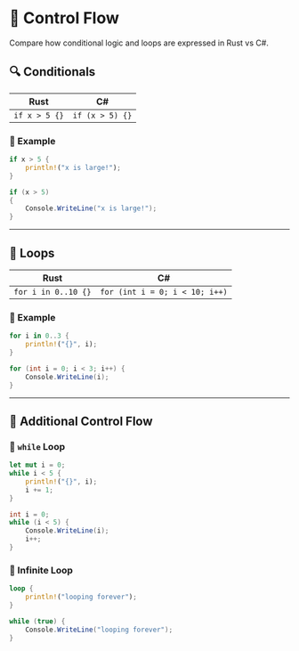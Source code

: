 # 🔁 Control Flow

Compare how conditional logic and loops are expressed in Rust vs C#.

## 🔍 Conditionals

| Rust                     | C#                   |
|--------------------------|----------------------|
| `if x > 5 {}`            | `if (x > 5) {}`      |

### 🧪 Example

```rust
if x > 5 {
    println!("x is large!");
}
```

```csharp
if (x > 5)
{
    Console.WriteLine("x is large!");
}
```

---

## 🔁 Loops

| Rust                       | C#                           |
|----------------------------|------------------------------|
| `for i in 0..10 {}`        | `for (int i = 0; i < 10; i++)`|

### 🧪 Example

```rust
for i in 0..3 {
    println!("{}", i);
}
```

```csharp
for (int i = 0; i < 3; i++) {
    Console.WriteLine(i);
}
```

---

## 🔁 Additional Control Flow

### 🧪 `while` Loop

```rust
let mut i = 0;
while i < 5 {
    println!("{}", i);
    i += 1;
}
```

```csharp
int i = 0;
while (i < 5) {
    Console.WriteLine(i);
    i++;
}
```

### 🧪 Infinite Loop

```rust
loop {
    println!("looping forever");
}
```

```csharp
while (true) {
    Console.WriteLine("looping forever");
}
```